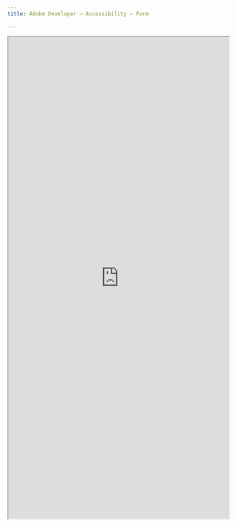 ```yaml
---
title: Adobe Developer — Accessibility — Form

---
```


  <iframe  
      id="form"
      title="accessibility form"
      width ="100%"
      height ="1100px"
      src="https://acrobatusers.com/documentcloud_sdk/index_lead_gen.php?api=accessibility">
  </iframe>